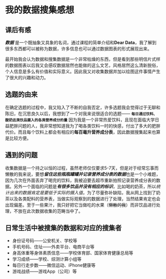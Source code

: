# 我的数据搜集感想 #
## 课后有感 ##
***数据*** 是一个既抽象又具象的名词，通过课程的简单介绍和**Dear Data**，我了解到很多东西都可以被称为数据，许多信息也可以通过数据图表的形式展现出来。

最开始我会认为数据和搜集数据是一个非常枯燥的东西，但是看到那些明信片式样的数据图表以后我又会感叹数据居然也能做的这么文艺，风格居然这么清新脱俗，个人信息是多么有价值和实际意义。因此我又对收集数据并加以绘图这件事情产生了很大的兴趣和动力。
## 选题的由来 ##
在确定选题的过程中，我又陷入了不断的自我否定，许多选题我会觉得过于无聊和陈旧，在沉思良久以后，我想到了一个对我来说很适合的选题——
  **`每日通过饮料、酸奶这类饮品摄入的各类营养成分的量`**
  因为我是一个非常热爱饮料，且现在面临大学日益肥胖问题的人，我非常想知道我为了喝各类饮料一时的快感，付出了多大的肥胖代价。而且每个饮料上都会有相应的**每百毫升营养成分表**，因此数据搜集起来也算是比较方便。
## 遇到的问题 ##
收集数据是一个持之以恒的过程，虽然老师仅仅要求5-7天，但是对于经常忘事而懒散的我来说，要想***留住这些瓶瓶罐罐并记录营养成分表的数据***也是一个小难题，因为几次在外面丢弃了喝完的饮料，我被迫要去超市重新拍照记录营养成分表的数据。另外一个面临的问题是***有很多饮品并没有相应的标识***，比如喝的奶茶，所以*统计出来的数据肯定是要低于实际的摄入值*，为了尽量弥补缺陷，我从网上找到了奶茶以及各类配料的营养表，当做实际观察到的数据进行了处理，当然结果肯定也会出现偏差。至于一些果汁，我只好把它当做吃的水果（~~懒散的我~~）而非饮品进行处理，不放在此次数据收集的范畴当中了。
## 日常生活中被搜集的数据和对应的搜集者 ##
* 身份证号码——公安机关、学校等
* 手机号码、住址——外卖平台、电商平台等
* 身高体重等身体素质信息——学校体育部、国家体育健康总局等
* 学习成绩——学校、综测计算小组等
* 每日行走步数——微信运动、iPhone健康等
* 游戏战绩——游戏App（公司）等
